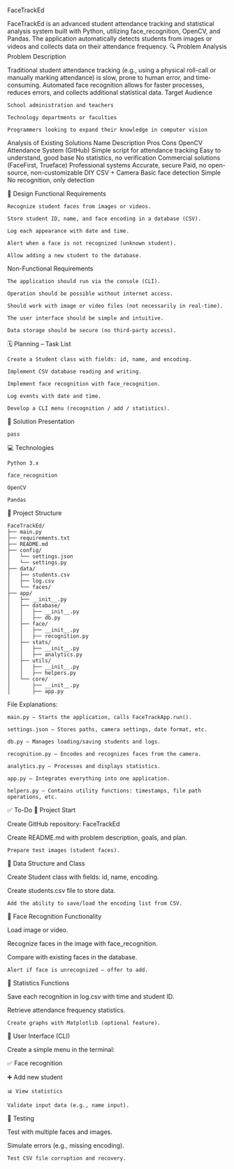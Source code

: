 FaceTrackEd

FaceTrackEd is an advanced student attendance tracking and statistical analysis system built with Python, utilizing face_recognition, OpenCV, and Pandas. The application automatically detects students from images or videos and collects data on their attendance frequency.
🔍 Problem Analysis
Problem Description

Traditional student attendance tracking (e.g., using a physical roll-call or manually marking attendance) is slow, prone to human error, and time-consuming. Automated face recognition allows for faster processes, reduces errors, and collects additional statistical data.
Target Audience

    School administration and teachers

    Technology departments or faculties

    Programmers looking to expand their knowledge in computer vision

Analysis of Existing Solutions
Name	Description	Pros	Cons
OpenCV Attendance System (GitHub)	Simple script for attendance tracking	Easy to understand, good base	No statistics, no verification
Commercial solutions (FaceFirst, Trueface)	Professional systems	Accurate, secure	Paid, no open-source, non-customizable
DIY CSV + Camera	Basic face detection	Simple	No recognition, only detection

🧩 Design
Functional Requirements

    Recognize student faces from images or videos.

    Store student ID, name, and face encoding in a database (CSV).

    Log each appearance with date and time.

    Alert when a face is not recognized (unknown student).

    Allow adding a new student to the database.

Non-Functional Requirements

    The application should run via the console (CLI).

    Operation should be possible without internet access.

    Should work with image or video files (not necessarily in real-time).

    The user interface should be simple and intuitive.

    Data storage should be secure (no third-party access).

🗓️ Planning – Task List

    Create a Student class with fields: id, name, and encoding.

    Implement CSV database reading and writing.

    Implement face recognition with face_recognition.

    Log events with date and time.

    Develop a CLI menu (recognition / add / statistics).

🎥 Solution Presentation

    pass

💻 Technologies

    Python 3.x

    face_recognition

    OpenCV

    Pandas

📁 Project Structure

    FaceTrackEd/
    ├── main.py                 
    ├── requirements.txt              
    ├── README.md                    
    ├── config/
    │   └── settings.json       
    │   └── settings.py          
    ├── data/
    │   ├── students.csv         
    │   ├── log.csv                  
    │   └── faces/              
    ├── app/
    │   ├── __init__.py
    │   ├── database/
    │   │   ├── __init__.py
    │   │   ├── db.py                
    │   ├── face/
    │   │   ├── __init__.py
    │   │   ├── recognition.py        
    │   ├── stats/
    │   │   ├── __init__.py
    │   │   ├── analytics.py         
    │   ├── utils/
    │   │   ├── __init__.py
    │   │   ├── helpers.py            
    │   └── core/
    │       ├── __init__.py
    │       ├── app.py                

File Explanations:

    main.py – Starts the application, calls FaceTrackApp.run().

    settings.json – Stores paths, camera settings, date format, etc.

    db.py – Manages loading/saving students and logs.

    recognition.py – Encodes and recognizes faces from the camera.

    analytics.py – Processes and displays statistics.

    app.py – Integrates everything into one application.

    helpers.py – Contains utility functions: timestamps, file path operations, etc.

✅ To-Do
🔹 Project Start

Create GitHub repository: FaceTrackEd

Create README.md with problem description, goals, and plan.

    Prepare test images (student faces).

🔹 Data Structure and Class

Create Student class with fields: id, name, encoding.

Create students.csv file to store data.

    Add the ability to save/load the encoding list from CSV.

🔹 Face Recognition Functionality

Load image or video.

Recognize faces in the image with face_recognition.

Compare with existing faces in the database.

    Alert if face is unrecognized – offer to add.

🔹 Statistics Functions

Save each recognition in log.csv with time and student ID.

Retrieve attendance frequency statistics.

    Create graphs with Matplotlib (optional feature).

🔹 User Interface (CLI)

Create a simple menu in the terminal:

✅ Face recognition

➕ Add new student

    📊 View statistics

    Validate input data (e.g., name input).

🔹 Testing

Test with multiple faces and images.

Simulate errors (e.g., missing encoding).

    Test CSV file corruption and recovery.

